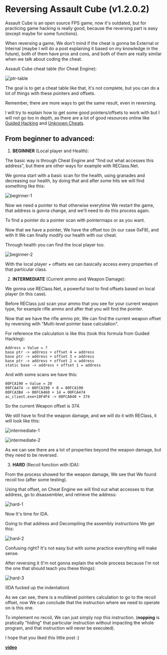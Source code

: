 <!-- ---
layout: post
title: Reversing Assault Cube (v1.2.0.2)
tags: [game-hacking, reversing, journey, assault-cube]
date: 2022-06-09 14:00:00
--- -->

# Reversing Assault Cube (v1.2.0.2)

Assault Cube is an open source FPS game, now it's outdated, but for practicing game hacking is really good, because the reversing part is easy (except maybe for some functions).

When reversing a game, We don't mind if the cheat is gonna be External or Internal (maybe I will do a post explaining it based on my knowledge in the future), both of them have pros and cons, and both of them are really similar when we talk about coding the cheat.

Assault Cube cheat table (for Cheat Engine):

![ptr-table](https://imgur.com/iqGomMZ.jpg)

The goal is to get a cheat table like that, it's not complete, but you can do a lot of things with these pointers and offsets.

Remember, there are more ways to get the same result, even in reversing.

I will try to explain how to get some good pointers/offsets to work with but I will not go too in depth, as there are a lot of good resources online like [Guided Hacking](https://guidedhacking.com/) and [Unknown Cheats](https://www.unknowncheats.me/forum/index.php).

## From beginner to advanced:

1. **BEGINNER** (Local player and Health):

The basic way is through Cheat Engine and "find out what accesses this address", but there are other ways for example with REClass.Net.

We gonna start with a basic scan for the health, using granades and decreasing our health, by doing that and after some hits we will find something like this:

![beginner-1](https://imgur.com/29krO2A.jpg)

Now we need a pointer to that otherwise everytime We restart the game, that address is gonna change, and we'll need to do this process again.

To find a pointer do a pointer scan with pointermaps or as you want.

Now that we have a pointer, We have the offset too (in our case 0xF8), and with It We can finally modify our health with our cheat.

Through health you can find the local player too.

![beginner-2](https://imgur.com/PJMaO8r.jpg)

With the local player + offsets we can basically access every properties of that particular class.

2. **INTERMEDIATE** (Current ammo and Weapon Damage):

We gonna use REClass.Net, a powerful tool to find offsets based on local player (in this case).

Before REClass just scan your ammo that you see for your current weapon type, for example rifle ammo and after that you will find the pointer.

Now that we have the rifle ammo ptr, We can find the current weapon offset by reversing with "Multi-level pointer base calculation".

For reference the calculation is like this (took this formula from Guided Hacking):

    Address = Value = ?
    base ptr -> address + offset 4 = address
    base ptr -> address + offset 3 = address
    base ptr -> address + offset 2 = address
    static base -> address + offset 1 = address

And with some scans we have this:

    00FCA190 = Value = 20
    00FCA474 -> 00FCA190 + 0 = 00FCA190
    00FCA3B4 -> 00FCA460 + 14 = 00FCA474
    ac_client.exe+10F4F4 -> 00FCA040 + 374

So the current Weapon offset is 374.

We still have to find the weapon damage, and we will do it with REClass, it will look like this:

![intermediate-1](https://imgur.com/kKUDBJW.jpg)

![intermediate-2](https://imgur.com/z6JlYpH.jpg)

As we can see there are a lot of properties beyond the weapon damage, but they need to be reversed.

3. **HARD** (Recoil function with IDA):

From the process showed for the weapon damage, We see that We found recoil too (after some testing).

Using that offset, on Cheat Engine we will find out what accesses to that address, go to disassembler, and retrieve the address:

![hard-1](https://imgur.com/zoyi60K.jpg)

Now It's time for IDA.

Going to that address and Decompiling the assembly instructions We get this:

![hard-2](https://imgur.com/FOCQqzO.jpg)

Confusing right? It's not easy but with some practice everything will make sense.

After reversing it (I'm not gonna explain the whole process because I'm not the one that should teach you these things):

![hard-3](https://imgur.com/KORQoi4.jpg)

(IDA fucked up the indentation)

As we can see, there is a multilevel pointers calculation to go to the recoil offset, now We can conclude that the instruction where we need to operate on is this one.

To implement no recoil, We can just simply nop this instruction. (**nopping** is pratically "hiding" that particular instruction without impacting the whole program, and that instruction will never be executed).

I hope that you liked this little post :)

**[video](https://www.youtube.com/watch?v=huTILhprxls)**
